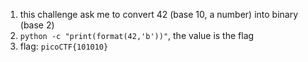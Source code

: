 1. this challenge ask me to convert 42 (base 10, a number) into binary (base 2)
2. `python -c "print(format(42,'b'))"`, the value is the flag
3. flag: `picoCTF{101010}`
